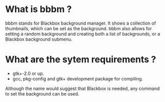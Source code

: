 What is bbbm ?
==============
bbbm stands for Blackbox background manager. It shows a collection of
thumbnails, which can be set as the background.
bbbm also allows for setting a random background and creating both a list of
backgrounds, or a Blackbox background submenu.

What are the sytem requirements ?
=================================
* gtk+-2.0 or up.
* gcc, pkg-config and gtk+ development package for compiling.

Although the name would suggest that Blackbox is needed, any command to set the
background can be used.
